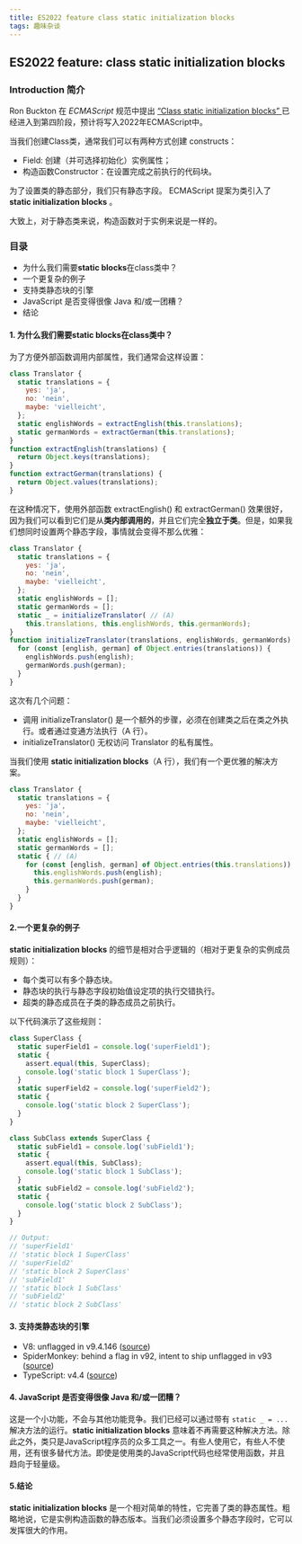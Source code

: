 ```yaml
---
title: ES2022 feature class static initialization blocks
tags: 趣味杂谈
---
```


## ES2022 feature: class static initialization blocks



### Introduction 简介

Ron Buckton 在 *ECMAScript* 规范中提出  [“Class static initialization blocks” ](https://github.com/tc39/proposal-class-static-block)已经进入到第四阶段，预计将写入2022年ECMAScript中。

当我们创建Class类，通常我们可以有两种方式创建 constructs：

*  Field: 创建（并可选择初始化）实例属性；
* 构造函数Constructor：在设置完成之前执行的代码块。

为了设置类的静态部分，我们只有静态字段。 ECMAScript 提案为类引入了**static initialization blocks** 。



大致上，对于静态类来说，构造函数对于实例来说是一样的。



### 目录

* 为什么我们需要**static blocks**在class类中？
* 一个更复杂的例子
* 支持类静态块的引擎
* JavaScript 是否变得很像 Java 和/或一团糟？
* 结论



#### 1. 为什么我们需要**static blocks**在class类中？

为了方便外部函数调用内部属性，我们通常会这样设置：

```javascript
class Translator {
  static translations = {
    yes: 'ja',
    no: 'nein',
    maybe: 'vielleicht',
  };
  static englishWords = extractEnglish(this.translations);
  static germanWords = extractGerman(this.translations);
}
function extractEnglish(translations) {
  return Object.keys(translations);
}
function extractGerman(translations) {
  return Object.values(translations);
}
```

在这种情况下，使用外部函数 extractEnglish() 和 extractGerman() 效果很好，因为我们可以看到它们是从**类内部调用的**，并且它们完全**独立于类**。但是，如果我们想同时设置两个静态字段，事情就会变得不那么优雅：

```javascript
class Translator {
  static translations = {
    yes: 'ja',
    no: 'nein',
    maybe: 'vielleicht',
  };
  static englishWords = [];
  static germanWords = [];
  static _ = initializeTranslator( // (A)
    this.translations, this.englishWords, this.germanWords);
}
function initializeTranslator(translations, englishWords, germanWords) {
  for (const [english, german] of Object.entries(translations)) {
    englishWords.push(english);
    germanWords.push(german);
  }
}
```

这次有几个问题：

* 调用 initializeTranslator() 是一个额外的步骤，必须在创建类之后在类之外执行。或者通过变通方法执行（A 行）。
* initializeTranslator() 无权访问 Translator 的私有属性。

当我们使用 **static initialization blocks**（A 行），我们有一个更优雅的解决方案。

```javascript
class Translator {
  static translations = {
    yes: 'ja',
    no: 'nein',
    maybe: 'vielleicht',
  };
  static englishWords = [];
  static germanWords = [];
  static { // (A)
    for (const [english, german] of Object.entries(this.translations)) {
      this.englishWords.push(english);
      this.germanWords.push(german);
    }
  }
}
```



#### 2.一个更复杂的例子

**static initialization blocks** 的细节是相对合乎逻辑的（相对于更复杂的实例成员规则）：

* 每个类可以有多个静态块。
* 静态块的执行与静态字段初始值设定项的执行交错执行。
* 超类的静态成员在子类的静态成员之前执行。

以下代码演示了这些规则：

```javascript
class SuperClass {
  static superField1 = console.log('superField1');
  static {
    assert.equal(this, SuperClass);
    console.log('static block 1 SuperClass');
  }
  static superField2 = console.log('superField2');
  static {
    console.log('static block 2 SuperClass');
  }
}

class SubClass extends SuperClass {
  static subField1 = console.log('subField1');
  static {
    assert.equal(this, SubClass);
    console.log('static block 1 SubClass');
  }
  static subField2 = console.log('subField2');
  static {
    console.log('static block 2 SubClass');
  }
}

// Output:
// 'superField1'
// 'static block 1 SuperClass'
// 'superField2'
// 'static block 2 SuperClass'
// 'subField1'
// 'static block 1 SubClass'
// 'subField2'
// 'static block 2 SubClass'
```



#### 3. 支持类静态块的引擎

- V8: unflagged in v9.4.146 ([source](https://github.com/tc39/proposal-class-static-block#stage-4-entrance-criteria))
- SpiderMonkey: behind a flag in v92, intent to ship unflagged in v93 ([source](https://github.com/tc39/proposal-class-static-block#stage-4-entrance-criteria))
- TypeScript: v4.4 ([source](https://devblogs.microsoft.com/typescript/announcing-typescript-4-4-rc/))



#### 4. JavaScript 是否变得很像 Java 和/或一团糟？

这是一个小功能，不会与其他功能竞争。我们已经可以通过带有 ` static _ = ... ` 解决方法的运行。**static initialization blocks** 意味着不再需要这种解决方法。除此之外，类只是JavaScript程序员的众多工具之一。有些人使用它，有些人不使用，还有很多替代方法。即使是使用类的JavaScript代码也经常使用函数，并且趋向于轻量级。



#### 5.结论

**static initialization blocks** 是一个相对简单的特性，它完善了类的静态属性。粗略地说，它是实例构造函数的静态版本。当我们必须设置多个静态字段时，它可以发挥很大的作用。

